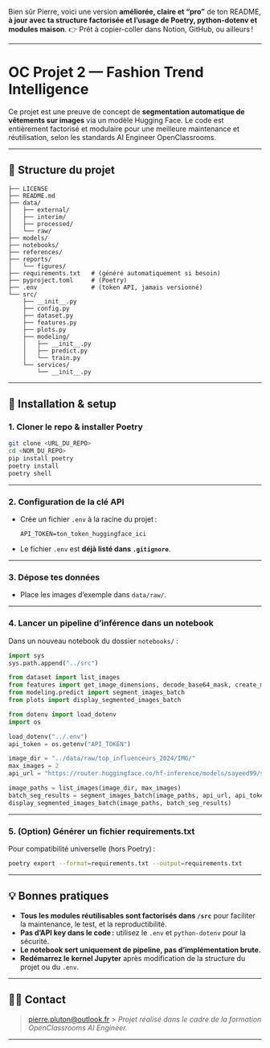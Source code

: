 Bien sûr Pierre, voici une version **améliorée, claire et “pro”** de ton README, **à jour avec ta structure factorisée et l’usage de Poetry, python-dotenv et modules maison**.
👉 Prêt à copier-coller dans Notion, GitHub, ou ailleurs !

---

# OC Projet 2 — Fashion Trend Intelligence

Ce projet est une preuve de concept de **segmentation automatique de vêtements sur images** via un modèle Hugging Face.
Le code est entièrement factorisé et modulaire pour une meilleure maintenance et réutilisation, selon les standards AI Engineer OpenClassrooms.

---

## 📁 **Structure du projet**

```plaintext
├── LICENSE
├── README.md
├── data/
│   ├── external/
│   ├── interim/
│   ├── processed/
│   └── raw/
├── models/
├── notebooks/
├── references/
├── reports/
│   └── figures/
├── requirements.txt   # (généré automatiquement si besoin)
├── pyproject.toml     # (Poetry)
├── .env               # (token API, jamais versionné)
└── src/
    ├── __init__.py
    ├── config.py
    ├── dataset.py
    ├── features.py
    ├── plots.py
    ├── modeling/
    │   ├── __init__.py
    │   ├── predict.py
    │   └── train.py
    └── services/
        └── __init__.py
```

---

## 🚀 **Installation & setup**

### 1. **Cloner le repo & installer Poetry**

```bash
git clone <URL_DU_REPO>
cd <NOM_DU_REPO>
pip install poetry
poetry install
poetry shell
```

---

### 2. **Configuration de la clé API**

- Crée un fichier `.env` à la racine du projet :

  ```dotenv
  API_TOKEN=ton_token_huggingface_ici
  ```

- Le fichier `.env` est **déjà listé dans `.gitignore`**.

---

### 3. **Dépose tes données**

- Place les images d’exemple dans `data/raw/`.

---

### 4. **Lancer un pipeline d’inférence dans un notebook**

Dans un nouveau notebook du dossier `notebooks/` :

```python
import sys
sys.path.append("../src")

from dataset import list_images
from features import get_image_dimensions, decode_base64_mask, create_masks
from modeling.predict import segment_images_batch
from plots import display_segmented_images_batch

from dotenv import load_dotenv
import os

load_dotenv("../.env")
api_token = os.getenv("API_TOKEN")

image_dir = "../data/raw/top_influenceurs_2024/IMG/"
max_images = 2
api_url = "https://router.huggingface.co/hf-inference/models/sayeed99/segformer_b3_clothes"

image_paths = list_images(image_dir, max_images)
batch_seg_results = segment_images_batch(image_paths, api_url, api_token)
display_segmented_images_batch(image_paths, batch_seg_results)
```

---

### 5. **(Option) Générer un fichier requirements.txt**

Pour compatibilité universelle (hors Poetry) :

```bash
poetry export --format=requirements.txt --output=requirements.txt
```

---

## 💡 **Bonnes pratiques**

- **Tous les modules réutilisables sont factorisés dans `/src`** pour faciliter la maintenance, le test, et la reproductibilité.
- **Pas d’API key dans le code :** utilisez le `.env` et `python-dotenv` pour la sécurité.
- **Le notebook sert uniquement de pipeline, pas d’implémentation brute.**
- **Redémarrez le kernel Jupyter** après modification de la structure du projet ou du `.env`.

---

## 🧑‍💻 **Contact**

> [pierre.pluton@outlook.fr](mailto:pierre.pluton@outlook.fr) > _Projet réalisé dans le cadre de la formation OpenClassrooms AI Engineer._

---
